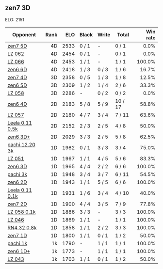 ## zen7 3D ##

ELO: 2151

Opponent | Rank | ELO | Black | Write | Total | Win rate
---------|-----:|----:|-------|-------|-------|-------:
[zen7 5D](zen7%205D.md) | 4D | 2533 | 0 / 1 | - | 0 / 1 | 0.0%
[LZ 062](LZ%20062.md) | 4D | 2454 | 0 / 1 | - | 0 / 1 | 0.0%
[LZ 066](LZ%20066.md) | 4D | 2453 | 1 / 1 | - | 1 / 1 | 100.0%
[zen6 6D](zen6%206D.md) | 4D | 2418 | 1 / 3 | 0 / 3 | 1 / 6 | 16.7%
[zen7 4D](zen7%204D.md) | 3D | 2358 | 0 / 5 | 1 / 3 | 1 / 8 | 12.5%
[zen6 5D](zen6%205D.md) | 3D | 2309 | 1 / 2 | 1 / 4 | 2 / 6 | 33.3%
[LZ 058](LZ%20058.md) | 3D | 2286 | - | 0 / 2 | 0 / 2 | 0.0%
[zen6 4D](zen6%204D.md) | 2D | 2183 | 5 / 8 | 5 / 9 | 10 / 17 | 58.8%
[LZ 057](LZ%20057.md) | 2D | 2180 | 4 / 7 | 3 / 4 | 7 / 11 | 63.6%
[Leela 0.11 0.5k](Leela%200.11%200.5k.md) | 2D | 2152 | 2 / 3 | 2 / 5 | 4 / 8 | 50.0%
[zen6 3D+](zen6%203D+.md) | 2D | 2029 | 3 / 3 | 2 / 5 | 5 / 8 | 62.5%
[pachi 12.20 3k](pachi%2012.20%203k.md) | 1D | 1982 | 0 / 1 | 3 / 3 | 3 / 4 | 75.0%
[LZ 051](LZ%20051.md) | 1D | 1967 | 1 / 1 | 4 / 5 | 5 / 6 | 83.3%
[zen6 3D](zen6%203D.md) | 1D | 1965 | 4 / 4 | 2 / 2 | 6 / 6 | 100.0%
[pachi 3k](pachi%203k.md) | 1D | 1948 | 3 / 4 | 3 / 7 | 6 / 11 | 54.5%
[zen6 2D](zen6%202D.md) | 1D | 1943 | 1 / 1 | 5 / 5 | 6 / 6 | 100.0%
[Leela 0.11 0.1k](Leela%200.11%200.1k.md) | 1D | 1931 | 1 / 6 | 3 / 4 | 4 / 10 | 40.0%
[zen7 2D](zen7%202D.md) | 1D | 1900 | 4 / 4 | 3 / 5 | 7 / 9 | 77.8%
[LZ 058 0.1k](LZ%20058%200.1k.md) | 1D | 1886 | 3 / 3 | - | 3 / 3 | 100.0%
[LZ 046](LZ%20046.md) | 1D | 1869 | 1 / 1 | - | 1 / 1 | 100.0%
[RN4.32 0.8k](RN4.32%200.8k.md) | 1D | 1858 | 1 / 1 | 2 / 2 | 3 / 3 | 100.0%
[zen7 1D](zen7%201D.md) | 1D | 1800 | 1 / 1 | 0 / 1 | 1 / 2 | 50.0%
[pachi 1k](pachi%201k.md) | 1k | 1790 | - | 1 / 1 | 1 / 1 | 100.0%
[zen6 1D+](zen6%201D+.md) | 1k | 1773 | - | 1 / 1 | 1 / 1 | 100.0%
[LZ 043](LZ%20043.md) | 1k | 1703 | 1 / 1 | 0 / 1 | 1 / 2 | 50.0%
